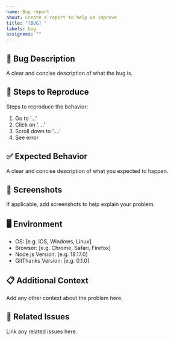 ```yaml
---
name: Bug report
about: Create a report to help us improve
title: "[BUG] "
labels: bug
assignees: ""
---
```


## 🐛 Bug Description

A clear and concise description of what the bug is.

## 🔄 Steps to Reproduce

Steps to reproduce the behavior:

1. Go to '...'
2. Click on '....'
3. Scroll down to '....'
4. See error

## ✅ Expected Behavior

A clear and concise description of what you expected to happen.

## 📸 Screenshots

If applicable, add screenshots to help explain your problem.

## 🖥️ Environment

- OS: [e.g. iOS, Windows, Linux]
- Browser: [e.g. Chrome, Safari, Firefox]
- Node.js Version: [e.g. 18.17.0]
- GitThanks Version: [e.g. 0.1.0]

## 📋 Additional Context

Add any other context about the problem here.

## 🔗 Related Issues

Link any related issues here.
